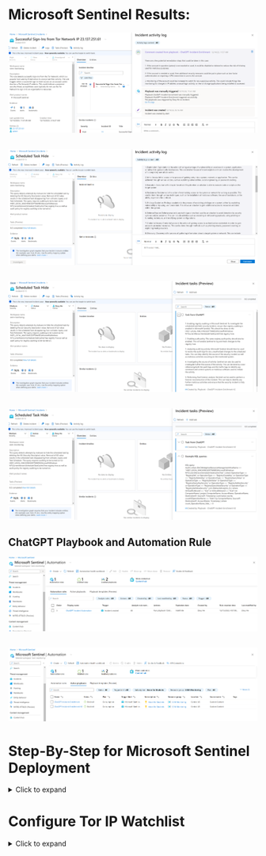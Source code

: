 # Microsoft Sentinel Results:
<img src="/Sentinel/r3.PNG">

##
<img src="/Sentinel/r4.PNG">

##
<img src="/Sentinel/r5.PNG">

##
<img src="/Sentinel/r6.PNG">

## ChatGPT Playbook and Automation Rule
<img src="/Sentinel/r1.PNG">

##
<img src="/Sentinel/r2.PNG">

# Step-By-Step for Microsoft Sentinel Deployment

<details>
  <summary>Click to expand</summary>

## Step 1: Deploy Microsoft Sentinel
- Using the Microsoft Sentinel All In One for quick impletmentation
- https://github.com/Azure/Azure-Sentinel/tree/master/Tools/Sentinel-All-In-One

## Step 2: Configure Microsoft Sentinel
- Select the closest location, and choose a resource name 
- Limit 10 GB for daily ingestion 

<img src="/Sentinel/s5.PNG">

## Enable both options in settings and choose active directory
- Select **all** the choices in Content Hub and Data connectors

<img src="/Sentinel/s2.PNG">

## Enable scheduled alert and select all the severity
<img src="/Sentinel/s3.PNG">

## Here is a summary of the configuration
<img src="/Sentinel/s4.PNG">

## There will be errors occur for your deployment, related to invalid licence.
- It is still good to use even it said the deploymet failed.

<img src="/Sentinel/s6.PNG">

## Here is a quick look of Microsoft Sentinel
<img src="/Sentinel/s7.PNG">

</details>

# Configure Tor IP Watchlist
<details>
  <summary>Click to expand</summary>

## Step 1: Enable both UEBA and Playbook permissions in Microsoft Sentinel setting
<img src="/Sentinel/s8.PNG">

---

<img src="/Sentinel/s9.PNG">

## Step 2: Create a new Watchlist
<img src="/Sentinel/s10.PNG">

## Step 3: Upload your custom Tor IP Watchlist
- Finshed the create
<img src="/Sentinel/s11.PNG">

## In KQL log, you can view all the IP address in your Watchlist
<img src="/Sentinel/s12.PNG">

</details>